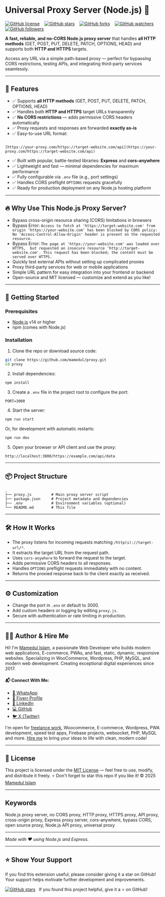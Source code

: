 # Universal Proxy Server (Node.js) 🚀

[![GitHub license](https://img.shields.io/badge/license-MIT-blue.svg)](https://github.com/mamedul/proxy/blob/main/LICENSE) &nbsp;&nbsp; [![GitHub stars](https://img.shields.io/github/stars/mamedul/proxy?style=social)](https://github.com/mamedul/proxy/stargazers) &nbsp;&nbsp; [![GitHub forks](https://img.shields.io/github/forks/mamedul/proxy?style=social)](https://github.com/mamedul/proxy/network/members) &nbsp;&nbsp; [![GitHub watchers](https://img.shields.io/github/watchers/mamedul/proxy?style=social)](https://github.com/mamedul/proxy/watchers) &nbsp;&nbsp; [![GitHub followers](https://img.shields.io/github/followers/mamedul?style=social)](https://github.com/mamedul?tab=followers)

**A fast, reliable, and no-CORS Node.js proxy server** that handles **all HTTP methods** (GET, POST, PUT, DELETE, PATCH, OPTIONS, HEAD) and supports both **HTTP and HTTPS** targets.

Access any URL via a simple path-based proxy — perfect for bypassing CORS restrictions, testing APIs, and integrating third-party services seamlessly.

---

## 🚩 Features

- ✅ Supports **all HTTP methods** (GET, POST, PUT, DELETE, PATCH, OPTIONS, HEAD)
- ✅ Handles both **HTTP and HTTPS** target URLs transparently
- ✅ **No CORS restrictions** — adds permissive CORS headers automatically
- ✅ Proxy requests and responses are forwarded **exactly as-is**
- ✅ Easy-to-use URL format:  
```

[https://your-proxy.com/https://target-website.com/api](https://your-proxy.com/https://target-website.com/api)

````
- ✅ Built with popular, battle-tested libraries: **Express** and **cors-anywhere**
- ✅ Lightweight and fast — minimal dependencies for maximum performance
- ✅ Fully configurable via `.env` file (e.g., port settings)
- ✅ Handles CORS preflight `OPTIONS` requests gracefully
- ✅ Ready for production deployment on any Node.js hosting platform

---

## 🔥 Why Use This Node.js Proxy Server?

- Bypass cross-origin resource sharing (CORS) limitations in browsers
- Bypass Error: ```Access to fetch at 'https://target-website.com' from origin 'https://your-website.com' has been blocked by CORS policy: No 'Access-Control-Allow-Origin' header is present on the requested resource.```
- Bypass Error: ```The page at 'https://your-website.com' was loaded over HTTPS, 
but requested an insecure resource 'http://target-website.com'. This request has been blocked; the content must be served over HTTPS.```
- Quickly test external APIs without setting up complicated proxies
- Proxy third-party services for web or mobile applications
- Simple URL pattern for easy integration into your frontend or backend
- Open-source and MIT licensed — customize and extend as you like!

---

## 🚀 Getting Started

### Prerequisites

- [Node.js](https://nodejs.org/) v14 or higher
- npm (comes with Node.js)

### Installation

1. Clone the repo or download source code:

```bash
git clone https://github.com/mamedul/proxy.git
cd proxy
````

2. Install dependencies:

```bash
npm install
```

3. Create a `.env` file in the project root to configure the port:

```env
PORT=3000
```

4. Start the server:

```bash
npm run start
```

Or, for development with automatic restarts:

```bash
npm run dev
```

5. Open your browser or API client and use the proxy:

```
http://localhost:3000/https://example.com/api/data
```

---

## 📦 Project Structure

```
.
├── proxy.js         # Main proxy server script
├── package.json     # Project metadata and dependencies
├── .env             # Environment variables (optional)
└── README.md        # This file
```

---

## 🛠️ How It Works

* The proxy listens for incoming requests matching `/http(s)://target-url/*`.
* It extracts the target URL from the request path.
* Uses `cors-anywhere` to forward the request to the target.
* Adds permissive CORS headers to all responses.
* Handles `OPTIONS` preflight requests immediately with no content.
* Returns the proxied response back to the client exactly as received.

---

## ⚙️ Customization

* Change the port in `.env` or default to 3000.
* Add custom headers or logging by editing `proxy.js`.
* Secure with authentication or rate limiting in production.

---

## 👨‍💻 Author & Hire Me
Hi! I'm [Mamedul Islam](https://mamedul.github.io/), a passionate Web Developer who builds modern web applications, E-commerce, PWAs, and fast, static, dynamic, responsive websites. Specializing in WooCommerce, Wordpress, PHP, MySQL, and modern web development. Creating exceptional digital experiences since 2017.

#### 📬 Connect With Me:
* [📱 WhatsApp](https://wa.me/8801847406830)
* [💼 Fiverr Profile](https://www.fiverr.com/mamedul)
* [👔 LinkedIn](https://www.linkedin.com/in/mamedul/)
* [💻 GitHub](https://github.com/mamedul)
* [🐦 X (Twitter)](https://www.x.com/mamedul)

I'm open for [freelance work](https://www.fiverr.com/mamedul), Woocommerce, E-commerce, Wordpress, PWA development, speed test apps, Firebase projects, websocket, PHP, MySQL and more. [Hire me](https://wa.me/8801847406830) to bring your ideas to life with clean, modern code!

---

## 📝 License
This project is licensed under the [MIT License](https://mit-license.org/) — feel free to use, modify, and distribute it freely.
⭐ Don't forget to star this repo if you like it!
© 2025 [Mamedul Islam](https://mamedul.github.io/)

---

## Keywords

Node.js proxy server, no CORS proxy, HTTP proxy, HTTPS proxy, API proxy, cross-origin proxy, Express proxy server, cors-anywhere, bypass CORS, open source proxy, Node.js API proxy, universal proxy


---

*Made with ❤️ using Node.js and Express.*


---
## ⭐ Show Your Support

If you find this extension useful, please consider giving it a star on GitHub! Your support helps motivate further development and improvements.

[![GitHub stars](https://img.shields.io/github/stars/mamedul/proxy?style=for-the-badge)](https://github.com/mamedul/proxy/stargazers) &nbsp; If you found this project helpful, give it a ⭐ on GitHub!